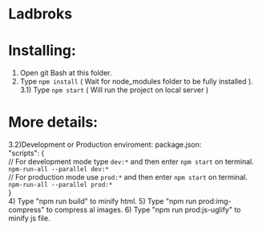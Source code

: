 # Ladbroks

# Installing:

1) Open git Bash at this folder.
2) Type `npm install` ( Wait for node_modules folder to be fully installed ).<br />
3.1) Type `npm start` ( Will run the project on local server )
# More details:
3.2)Development or Production enviroment:
package.json: <br />
"scripts": { <br />
// For development mode type `dev:*` and then enter `npm start` on terminal.
`npm-run-all --parallel dev:*` <br />
// For production mode use `prod:*` and then enter `npm start` on terminal.
`npm-run-all --parallel prod:*` <br />
} <br />
4) Type "npm run build" to minify html.
5) Type "npm run prod:img-compress" to compress al images.
6) Type "npm run prod:js-uglify" to minify js file.
